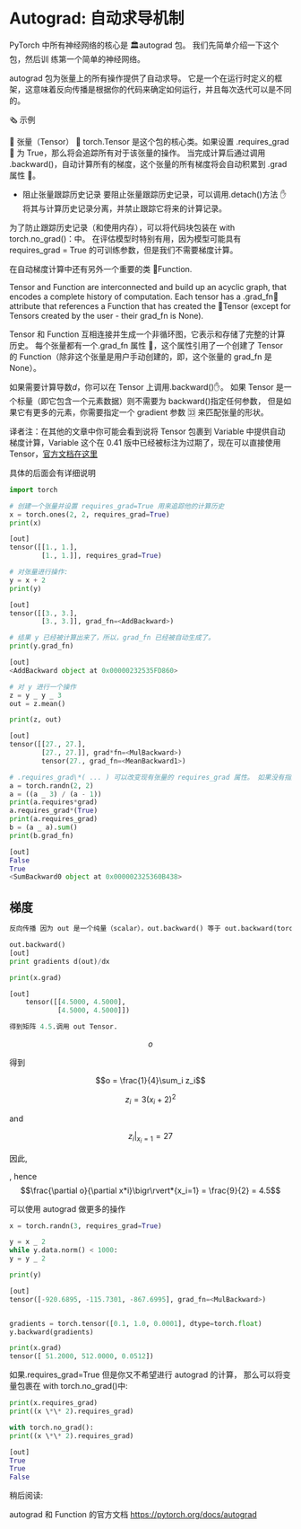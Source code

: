 # Autograd: 自动求导机制

PyTorch 中所有神经网络的核心是 🏛️autograd 包。 我们先简单介绍一下这个包，然后训
练第一个简单的神经网络。

autograd 包为张量上的所有操作提供了自动求导。 它是一个在运行时定义的框架，这意味着反向传播是根据你的代码来确定如何运行，并且每次迭代可以是不同的。

🗞️ 示例

📒 张量（Tensor）
💭 torch.Tensor 是这个包的核心类。如果设置 .requires_grad🔧 为 True，那么将会追踪所有对于该张量的操作。 当完成计算后通过调用 .backward()，自动计算所有的梯度，这个张量的所有梯度将会自动积累到 .grad 属性 🔧。

- 阻止张量跟踪历史记录
  要阻止张量跟踪历史记录，可以调用.detach()方法 ✋ 将其与计算历史记录分离，并禁止跟踪它将来的计算记录。

为了防止跟踪历史记录（和使用内存），可以将代码块包装在 with torch.no_grad()：中。 在评估模型时特别有用，因为模型可能具有 requires_grad = True 的可训练参数，但是我们不需要梯度计算。

在自动梯度计算中还有另外一个重要的类 💭Function.

Tensor and Function are interconnected and build up an acyclic graph, that encodes a complete history of computation. Each tensor has a .grad_fn🔧 attribute that references a Function that has created the 📒Tensor (except for Tensors created by the user - their grad_fn is None).

Tensor 和 Function 互相连接并生成一个非循环图，它表示和存储了完整的计算历史。 每个张量都有一个.grad_fn 属性 🔧，这个属性引用了一个创建了 Tensor 的 Function（除非这个张量是用户手动创建的，即，这个张量的 grad_fn 是 None）。

如果需要计算导数$d$，你可以在 Tensor 上调用.backward()✋。 如果 Tensor 是一个标量（即它包含一个元素数据）则不需要为 backward()指定任何参数， 但是如果它有更多的元素，你需要指定一个 gradient 参数 🈁 来匹配张量的形状。

译者注：在其他的文章中你可能会看到说将 Tensor 包裹到 Variable 中提供自动梯度计算，Variable 这个在 0.41 版中已经被标注为过期了，现在可以直接使用 Tensor，[官方文档在这里](https://pytorch.org/docs/stable/autograd.html#variable-deprecated)

具体的后面会有详细说明

```py
import torch

# 创建一个张量并设置 requires_grad=True 用来追踪他的计算历史
x = torch.ones(2, 2, requires_grad=True)
print(x)

[out]
tensor([[1., 1.],
        [1., 1.]], requires_grad=True)

# 对张量进行操作:
y = x + 2
print(y)

[out]
tensor([[3., 3.],
        [3., 3.]], grad_fn=<AddBackward>)

# 结果 y 已经被计算出来了，所以，grad_fn 已经被自动生成了。
print(y.grad_fn)

[out]
<AddBackward object at 0x00000232535FD860>

# 对 y 进行一个操作
z = y _ y _ 3
out = z.mean()

print(z, out)

[out]
tensor([[27., 27.],
        [27., 27.]], grad*fn=<MulBackward>)
        tensor(27., grad_fn=<MeanBackward1>)

# .requires_grad\*( ... ) 可以改变现有张量的 requires_grad 属性。 如果没有指定的话，默认输入的 flag 是 False。
a = torch.randn(2, 2)
a = ((a _ 3) / (a - 1))
print(a.requires*grad)
a.requires_grad*(True)
print(a.requires_grad)
b = (a _ a).sum()
print(b.grad_fn)

[out]
False
True
<SumBackward0 object at 0x000002325360B438>
```

## 梯度

```py
反向传播 因为 out 是一个纯量（scalar），out.backward() 等于 out.backward(torch.tensor(1))。

out.backward()
[out]
print gradients d(out)/dx

print(x.grad)

[out]
    tensor([[4.5000, 4.5000],
            [4.5000, 4.5000]])

得到矩阵 4.5.调用 out Tensor.
```

$$
o
$$

得到

$$o = \frac{1}{4}\sum_i z_i$$

$$z_i = 3(x_i+2)^2$$

and

$$z_i \big|_{x_i=1} = 27$$

因此,

$$
$$

, hence
$$\frac{\partial o}{\partial x*i}\bigr\rvert*{x_i=1} = \frac{9}{2} = 4.5$$

可以使用 autograd 做更多的操作

```py
x = torch.randn(3, requires_grad=True)

y = x _ 2
while y.data.norm() < 1000:
y = y _ 2

print(y)

[out]
tensor([-920.6895, -115.7301, -867.6995], grad_fn=<MulBackward>)


gradients = torch.tensor([0.1, 1.0, 0.0001], dtype=torch.float)
y.backward(gradients)

print(x.grad)
tensor([ 51.2000, 512.0000, 0.0512])
```

如果.requires_grad=True 但是你又不希望进行 autograd 的计算， 那么可以将变量包裹在 with torch.no_grad()中:

```py
print(x.requires_grad)
print((x \*\* 2).requires_grad)

with torch.no_grad():
print((x \*\* 2).requires_grad)

[out]
True
True
False
```

稍后阅读:

autograd 和 Function 的官方文档 https://pytorch.org/docs/autograd
